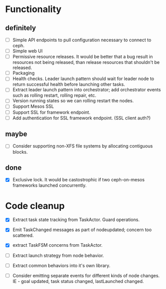 # Functionality

## definitely

- [ ] Simple API endpoints to pull configuration necessary to connect to ceph.
- [ ] Simple web UI
- [ ] Permissive resource releases. It would be better that a bug result in resources not being released, than release
      resources that shouldn't be released.
- [ ] Packaging
- [ ] Health checks. Leader launch pattern should wait for leader node to return successful health before launching other
      tasks.
- [ ] Extract leader launch pattern into orchestrator; add orchestrator events such as rolling restart, rolling repair, etc.
- [ ] Version running states so we can rolling restart the nodes.
- [ ] Support Mesos SSL
- [ ] Support SSL for framework endpoint.
- [ ] Add authentication for SSL framework endpoint. (SSL client auth?)

## maybe

- [ ] Consider supporting non-XFS file systems by allocating contiguous blocks.

## done

- [x] Exclusive lock. It would be castostrophic if two ceph-on-mesos frameworks launched concurrently.


# Code cleanup

- [x] Extract task state tracking from TaskActor. Guard operations.
- [x] Emit TaskChanged messages as part of nodeupdated; concern too scattered.
- [x] extract TaskFSM concerns from TaskActor.
- [ ] Extract launch strategy from node behavior.
- [ ] Extract common behaviors into it's own library.
- [ ] Consider emitting separate events for different kinds of node changes. IE - goal updated, task status changed,
      lastLaunched changed.


